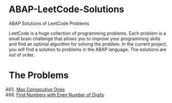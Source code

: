 # ABAP-LeetCode-Solutions
ABAP  Solutions of  LeetCode Problems

LeetCode is a huge collection of programming problems. Each problem is a small brain challenge that allows you to improve your programming skills and find an optimal algorithm for solving the problem. In the current project, you will find a solution to problems in the ABAP language.
The solutions are out of order.


# The Problems

485. [Max Consecutive Ones](https://github.com/analiteg/ABAP-LeetCode-Solutions/blob/main/485.abap)
1295. [Find Numbers with Even Number of Digits](https://github.com/analiteg/ABAP-LeetCode-Solutions/blob/main/1295.abap)
